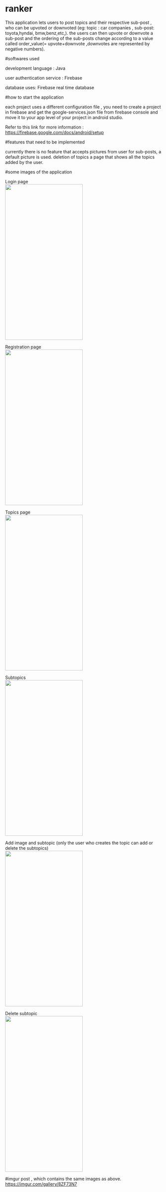 # ranker

This application lets users to post topics and their respective sub-post , who can be upvoted or downvoted (eg: topic : car companies , sub-post: toyota,hyndai, bmw,benz,etc,). the users can then upvote or downvote a sub-post and the ordering of the sub-posts change according to a value called order_value(= upvote+downvote ,downvotes are represented by negative numbers).

#softwares used

development language : Java

user authentication service : Firebase 

database uses: Firebase real time database

#how to start the application 

each project uses a different configuration file , you need to create a project in firebase  and get the google-services.json file from firebase console and move it to your app level of your project in android studio.

Refer to this link for more information : https://firebase.google.com/docs/android/setup

#features that need to be implemented

currently there is no feature that accepts pictures from user for sub-posts, a default picture is used.
deletion of topics 
a page that shows all the topics added by the user.

#some images of the application

Login page <br>
<img src="ranker_screenshots/login.jpg" width="250" height=" 500">

Registration page <br>
<img src="ranker_screenshots/register.jpg" width="250" height=" 500">

Topics page <br>
<img src="ranker_screenshots/topics.jpg" width="250" height=" 500">

Subtopics <br>
<img src="ranker_screenshots/subtopics.jpg" width="250" height=" 500">

Add image and subtopic (only the user who creates the topic can add or delete the subtopics) <br>
<img src="ranker_screenshots/add_image.jpg" width="250" height=" 500">

Delete subtopic <br>
<img src="ranker_screenshots/delete_subtopic.jpg" width="250" height=" 500">

 
 #imgur post , which contains the same images as above.
 https://imgur.com/gallery/8ZF73N7
